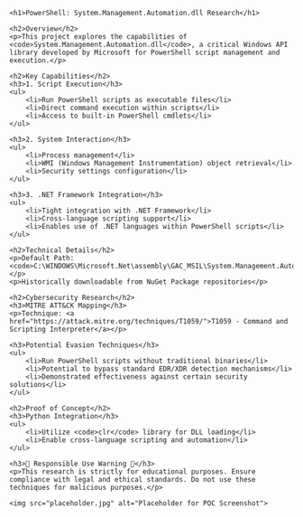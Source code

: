 
    <h1>PowerShell: System.Management.Automation.dll Research</h1>

    <h2>Overview</h2>
    <p>This project explores the capabilities of <code>System.Management.Automation.dll</code>, a critical Windows API library developed by Microsoft for PowerShell script management and execution.</p>

    <h2>Key Capabilities</h2>
    <h3>1. Script Execution</h3>
    <ul>
        <li>Run PowerShell scripts as executable files</li>
        <li>Direct command execution within scripts</li>
        <li>Access to built-in PowerShell cmdlets</li>
    </ul>

    <h3>2. System Interaction</h3>
    <ul>
        <li>Process management</li>
        <li>WMI (Windows Management Instrumentation) object retrieval</li>
        <li>Security settings configuration</li>
    </ul>

    <h3>3. .NET Framework Integration</h3>
    <ul>
        <li>Tight integration with .NET Framework</li>
        <li>Cross-language scripting support</li>
        <li>Enables use of .NET languages within PowerShell scripts</li>
    </ul>

    <h2>Technical Details</h2>
    <p>Default Path: <code>C:\WINDOWS\Microsoft.Net\assembly\GAC_MSIL\System.Management.Automation\v4.0_3.0.0.0__31bf3856ad364e35\System.Management.Automation.dll</code></p>
    <p>Historically downloadable from NuGet Package repositories</p>

    <h2>Cybersecurity Research</h2>
    <h3>MITRE ATT&CK Mapping</h3>
    <p>Technique: <a href="https://attack.mitre.org/techniques/T1059/">T1059 - Command and Scripting Interpreter</a></p>

    <h3>Potential Evasion Techniques</h3>
    <ul>
        <li>Run PowerShell scripts without traditional binaries</li>
        <li>Potential to bypass standard EDR/XDR detection mechanisms</li>
        <li>Demonstrated effectiveness against certain security solutions</li>
    </ul>

    <h2>Proof of Concept</h2>
    <h3>Python Integration</h3>
    <ul>
        <li>Utilize <code>clr</code> library for DLL loading</li>
        <li>Enable cross-language scripting and automation</li>
    </ul>

    <h3>🚨 Responsible Use Warning 🚨</h3>
    <p>This research is strictly for educational purposes. Ensure compliance with legal and ethical standards. Do not use these techniques for malicious purposes.</p>

    <img src="placeholder.jpg" alt="Placeholder for POC Screenshot">

